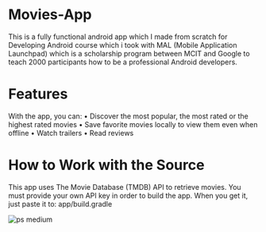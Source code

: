 # Movies-App

This is a fully functional android app which I made from scratch for Developing Android course which i took with MAL (Mobile Application Launchpad) which is a scholarship program between MCIT and Google to teach 2000 participants how to be a professional Android developers. 

# Features
With the app, you can:
•	Discover the most popular, the most rated or the highest rated movies
•	Save favorite movies locally to view them even when offline
•	Watch trailers
•	Read reviews

# How to Work with the Source
This app uses The Movie Database (TMDB) API  to retrieve movies. You must provide your own API key in order to build the app. When you get it, just paste it to: app/build.gradle 


 


![ps medium](https://cloud.githubusercontent.com/assets/22025520/20732537/e2196720-b697-11e6-8a72-0630ac95f867.png)
